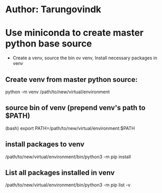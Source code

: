 # Author: Tarungovindk

# Use miniconda to create master python base source

 - Create a venv, source the bin ov venv, Install necessary packages in venv


## Create venv from master python source: 
python -m venv /path/to/new/virtual/environment


## source bin of venv (prepend venv's path to $PATH)
(bash)
export PATH=/path/to/new/virtual/environment:$PATH


## install packages to venv
/path/to/new/virtual/environment/bin/python3 -m pip install <package>


## List all packages installed in venv
/path/to/new/virtual/environment/bin/python3 -m pip list -v
